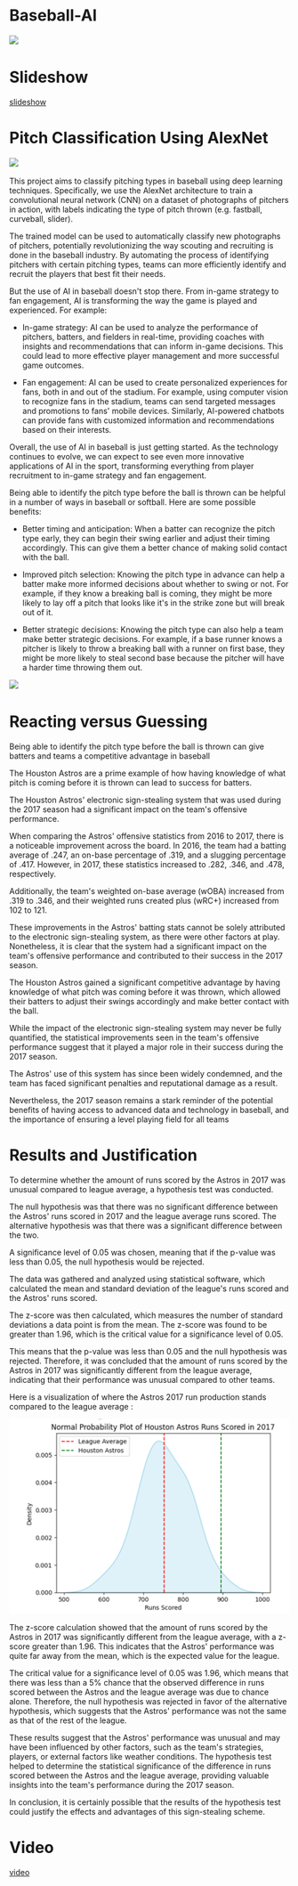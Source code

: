 



# Baseball-AI

<img src='https://dxbhsrqyrr690.cloudfront.net/sidearm.nextgen.sites/claflin.sidearmsports.com/images/2018/9/11/baseball_image_71.jpg'>




# Slideshow


[slideshow](https://docs.google.com/presentation/d/129DjQ_M8fuVrhKQcsbKLuzoKk8lJaKnbvbmW0sdkyKg/edit#slide=id.g1e126021791_0_1)





# Pitch Classification Using AlexNet


<img src='https://qph.cf2.quoracdn.net/main-qimg-84e2348d6dc2712ff2bb17262486232b'>



This project aims to classify pitching types in baseball using deep learning techniques. Specifically, we use the AlexNet architecture to train a convolutional neural network (CNN) on a dataset of photographs of pitchers in action, with labels indicating the type of pitch thrown (e.g. fastball, curveball, slider).

The trained model can be used to automatically classify new photographs of pitchers, potentially revolutionizing the way scouting and recruiting is done in the baseball industry. By automating the process of identifying pitchers with certain pitching types, teams can more efficiently identify and recruit the players that best fit their needs.

But the use of AI in baseball doesn't stop there. From in-game strategy to fan engagement, AI is transforming the way the game is played and experienced. For example:

* In-game strategy: AI can be used to analyze the performance of pitchers, batters, and fielders in real-time, providing coaches with insights and recommendations that can inform in-game decisions. This could lead to more effective player management and more successful game outcomes.

* Fan engagement: AI can be used to create personalized experiences for fans, both in and out of the stadium. For example, using computer vision to recognize fans in the stadium, teams can send targeted messages and promotions to fans' mobile devices. Similarly, AI-powered chatbots can provide fans with customized information and recommendations based on their interests.

Overall, the use of AI in baseball is just getting started. As the technology continues to evolve, we can expect to see even more innovative applications of AI in the sport, transforming everything from player recruitment to in-game strategy and fan engagement.

Being able to identify the pitch type before the ball is thrown can be helpful in a number of ways in baseball or softball. Here are some possible benefits:

*  Better timing and anticipation: When a batter can recognize the pitch type early, they can begin their swing earlier and adjust their timing accordingly. This can give them a better chance of making solid contact with the ball.

*  Improved pitch selection: Knowing the pitch type in advance can help a batter make more informed decisions about whether to swing or not. For example, if they know a breaking ball is coming, they might be more likely to lay off a pitch that looks like it's in the strike zone but will break out of it.

*  Better strategic decisions: Knowing the pitch type can also help a team make better strategic decisions. For example, if a base runner knows a pitcher is likely to throw a breaking ball with a runner on first base, they might be more likely to steal second base because the pitcher will have a harder time throwing them out.

<img src='https://wallpapers.com/images/featured/gza8bsyc04oix54s.jpg'>


# Reacting versus Guessing

Being able to identify the pitch type before the ball is thrown can give batters and teams a competitive advantage in baseball 

The Houston Astros are a prime example of how having knowledge of what pitch is coming before it is thrown can lead to success for batters.

The Houston Astros' electronic sign-stealing system that was used during the 2017 season had a significant impact on the team's offensive performance.

When comparing the Astros' offensive statistics from 2016 to 2017, there is a noticeable improvement across the board. In 2016, the team had a batting average of .247, an on-base percentage of .319, and a slugging percentage of .417. However, in 2017, these statistics increased to .282, .346, and .478, respectively.

Additionally, the team's weighted on-base average (wOBA) increased from .319 to .346, and their weighted runs created plus (wRC+) increased from 102 to 121.

These improvements in the Astros' batting stats cannot be solely attributed to the electronic sign-stealing system, as there were other factors at play. Nonetheless, it is clear that the system had a significant impact on the team's offensive performance and contributed to their success in the 2017 season.

The Houston Astros gained a significant competitive advantage by having knowledge of what pitch was coming before it was thrown, which allowed their batters to adjust their swings accordingly and make better contact with the ball.

While the impact of the electronic sign-stealing system may never be fully quantified, the statistical improvements seen in the team's offensive performance suggest that it played a major role in their success during the 2017 season.

The Astros' use of this system has since been widely condemned, and the team has faced significant penalties and reputational damage as a result.

Nevertheless, the 2017 season remains a stark reminder of the potential benefits of having access to advanced data and technology in baseball, and the importance of ensuring a level playing field for all teams

# Results and Justification

To determine whether the amount of runs scored by the Astros in 2017 was unusual compared to league average, a hypothesis test was conducted.

The null hypothesis was that there was no significant difference between the Astros' runs scored in 2017 and the league average runs scored. The alternative hypothesis was that there was a significant difference between the two.

A significance level of 0.05 was chosen, meaning that if the p-value was less than 0.05, the null hypothesis would be rejected.

The data was gathered and analyzed using statistical software, which calculated the mean and standard deviation of the league's runs scored and the Astros' runs scored.

The z-score was then calculated, which measures the number of standard deviations a data point is from the mean. The z-score was found to be greater than 1.96, which is the critical value for a significance level of 0.05.

This means that the p-value was less than 0.05 and the null hypothesis was rejected. Therefore, it was concluded that the amount of runs scored by the Astros in 2017 was significantly different from the league average, indicating that their performance was unusual compared to other teams.

Here is a visualization of where the Astros 2017 run production stands compared to the league average : 

<img src='https://github.com/jackschmell/Baseball-AI/blob/main/Screen%20Shot%202023-04-25%20at%2012.12.54%20AM.png'>

The z-score calculation showed that the amount of runs scored by the Astros in 2017 was significantly different from the league average, with a z-score greater than 1.96. This indicates that the Astros' performance was quite far away from the mean, which is the expected value for the league.

The critical value for a significance level of 0.05 was 1.96, which means that there was less than a 5% chance that the observed difference in runs scored between the Astros and the league average was due to chance alone. Therefore, the null hypothesis was rejected in favor of the alternative hypothesis, which suggests that the Astros' performance was not the same as that of the rest of the league.

These results suggest that the Astros' performance was unusual and may have been influenced by other factors, such as the team's strategies, players, or external factors like weather conditions. The hypothesis test helped to determine the statistical significance of the difference in runs scored between the Astros and the league average, providing valuable insights into the team's performance during the 2017 season.

In conclusion, it is certainly possible that the results of the hypothesis test could justify the effects and advantages of this sign-stealing scheme. 


# Video 

[video]('https://www.youtube.com/watch?v=3QDkjKFXK3c')
